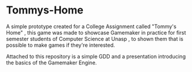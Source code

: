 # Tommys-Home
A simple prototype created for a College Assignment called "Tommy's Home" , this game was made to showcase Gamemaker in practice for first semester students of Computer Science at Unasp , to shown them that is possible to make games if they're interested.

Attached to this repository is a simple GDD and a presentation introducing the basics of the Gamemaker Engine.

